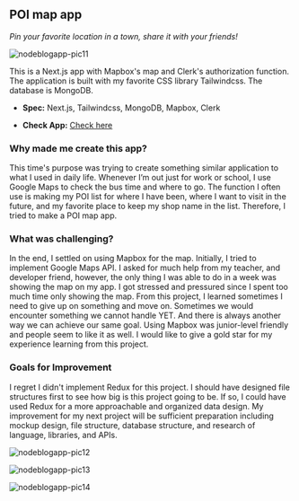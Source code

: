 ## POI map app

_Pin your favorite location in a town, share it with your friends!_

![nodeblogapp-pic11](https://user-images.githubusercontent.com/58070973/165789171-582af007-6304-4ae9-8ab4-a240ad7d6498.png)

This is a Next.js app with Mapbox's map and Clerk's authorization function. The application is built with my favorite CSS library Tailwindcss. The database is MongoDB.

- **Spec:** Next.js, Tailwindcss, MongoDB, Mapbox, Clerk

- **Check App:** [Check here](https://erika-poimap.vercel.app/)

### Why made me create this app?

This time's purpose was trying to create something similar application to what I used in daily life. Whenever I’m out just for work or school, I use Google Maps to check the bus time and where to go. The function I often use is making my POI list for where I have been, where I want to visit in the future, and my favorite place to keep my shop name in the list. Therefore, I tried to make a POI map app.

### What was challenging?

In the end, I settled on using Mapbox for the map. Initially, I tried to implement Google Maps API. I asked for much help from my teacher, and developer friend, however, the only thing I was able to do in a week was showing the map on my app. I got stressed and pressured since I spent too much time only showing the map. From this project, I learned sometimes I need to give up on something and move on. Sometimes we would encounter something we cannot handle YET. And there is always another way we can achieve our same goal. Using Mapbox was junior-level friendly and people seem to like it as well. I would like to give a gold star for my experience learning from this project.

### Goals for Improvement

I regret I didn't implement Redux for this project. I should have designed file structures first to see how big is this project going to be. If so, I could have used Redux for a more approachable and organized data design. My improvement for my next project will be sufficient preparation including mockup design, file structure, database structure, and research of language, libraries, and APIs.

![nodeblogapp-pic12](https://user-images.githubusercontent.com/58070973/165789181-a316eb85-b05a-4d27-b4c7-d966af746686.png)

![nodeblogapp-pic13](https://user-images.githubusercontent.com/58070973/165789183-e1dc1646-3f68-4c41-93a7-901d63a56912.png)

![nodeblogapp-pic14](https://user-images.githubusercontent.com/58070973/165789185-14dd7fa2-dba2-4306-95b7-7a1010972024.png)
